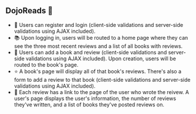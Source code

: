 ## DojoReads 📕

* 👩 Users can register and login (client-side validations and server-side validations using AJAX included).
* 📚 Upon logging in, users will be routed to a home page where they can see the three most recent reviews and a list of all books with reviews.
* 📝 Users can add a book and review (client-side validations and server-side validations using AJAX included). Upon creation, users will be routed to the book's page.
* ⭐ A book's page will display all of that book's reviews. There's also a form to add a review to that book (client-side validations and server-side validations using AJAX included).
* 👤 Each review has a link to the page of the user who wrote the reivew. A user's page displays the user's information, the number of reviews they've written, and a list of books they've posted reviews on. 

